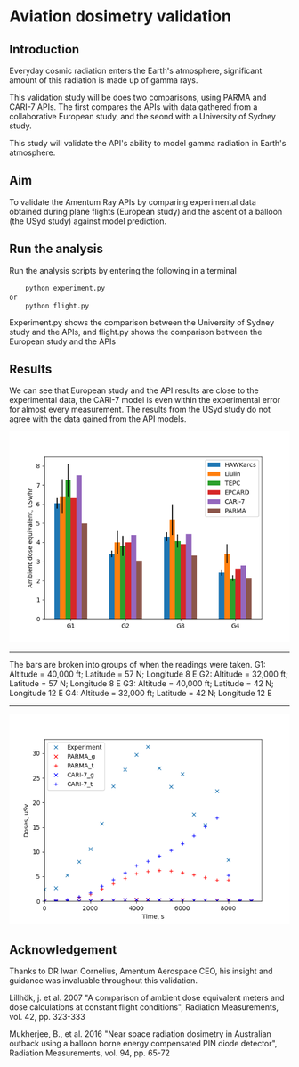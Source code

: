 # Aviation dosimetry validation

## Introduction

Everyday cosmic radiation enters the Earth's atmosphere, significant amount of this radiation is made up of gamma rays. 

This validation study will be does two comparisons, using PARMA and CARI-7 APIs. The first compares the APIs with data gathered from a collaborative European study, and the seond with a University of Sydney study. 

This study will validate the API's ability to model gamma radiation in Earth's atmosphere.

## Aim

To validate the Amentum Ray APIs by comparing experimental data obtained during plane flights (European study) and the ascent of a balloon (the USyd study) against model prediction.

## Run the analysis

Run the analysis scripts by entering the following in a terminal

        python experiment.py
    or
        python flight.py

Experiment.py shows the comparison between the University of Sydney study and the APIs, and flight.py shows the comparison between the European study and the APIs

## Results

We can see that European study and the API results are close to the experimental data, the CARI-7 model is even within the experimental error for almost every measurement.
The results from the USyd study do not agree with the data gained from the API models.

![](barplot.png)
***
The bars are broken into groups of when the readings were taken.
 G1: Altitude = 40,000 ft; Latitude = 57 N; Longitude 8 E
 G2: Altitude = 32,000 ft; Latitude = 57 N; Longitude 8 E
 G3: Altitude = 40,000 ft; Latitude = 42 N; Longitude 12 E
 G4: Altitude = 32,000 ft; Latitude = 42 N; Longitude 12 E
***


![](lineplot.png)


## Acknowledgement

Thanks to DR Iwan Cornelius, Amentum Aerospace CEO, his insight and guidance was invaluable throughout this validation.

Lillhök, j. et al. 2007 "A comparison of ambient dose equivalent meters and dose calculations at constant flight conditions", Radiation Measurements, vol. 42, pp. 323-333

Mukherjee, B., et al. 2016 "Near space radiation dosimetry in Australian outback using a balloon borne energy compensated PIN diode detector", Radiation Measurements, vol. 94, pp. 65-72 